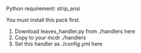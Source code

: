 Python requirement: strip_ansi

You must install this pack first.

1. Download leaves_handler.py from ./handlers here
2. Copy to your mcdr ./handlers
3. Set this handler as ./config.yml here
